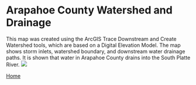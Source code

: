 # Arapahoe County Watershed and Drainage
This map was created using the ArcGIS Trace Downstream and Create Watershed tools, which are based on a Digital Elevation Model. The map shows storm inlets, watershed boundary, and downstream water drainage paths. It is shown that water in Arapahoe County drains into the South Platte River. 
<img src="https://github.com/user-attachments/assets/2315abcf-48e5-4db2-9d7b-eee60d168a40">


[Home](README.md)
